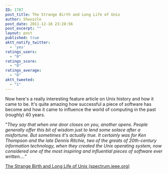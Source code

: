 ```yaml
---
ID: 1787
post_title: The Strange Birth and Long Life of Unix
author: Shwuzzle
post_date: 2011-12-16 23:28:56
post_excerpt: ""
layout: post
published: true
aktt_notify_twitter:
  - 'yes'
ratings_users:
  - "0"
ratings_score:
  - "0"
ratings_average:
  - "0"
aktt_tweeted:
  - "1"
---
```

Now here's a really interesting feature article on Unix history and how it came to be. It's quite amazing how successful a piece of software has become and how it came to influence the world of computing in the past (roughly) 40 years.

"<em>They say that when one door closes on you, another opens. People generally offer this bit of wisdom just to lend some solace after a misfortune. But sometimes it's actually true. It certainly was for Ken Thompson and the late Dennis Ritchie, two of the greats of 20th-century information technology, when they created the Unix operating system, now considered one of the most inspiring and influential pieces of software ever written....</em>"

<a href="http://spectrum.ieee.org/computing/software/the-strange-birth-and-long-life-of-unix">The Strange Birth and Long Life of Unix (spectrum.ieee.org)</a>

